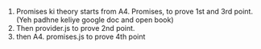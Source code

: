1. Promises ki theory starts from A4. Promises, to prove 1st and 3rd point. (Yeh padhne keliye google doc and open book)
2. Then provider.js to prove 2nd point.
3. then A4. promises.js to prove 4th point
